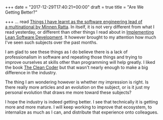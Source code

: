 +++
date = "2017-12-29T17:40:21+00:00"
draft = true
title = "Are We Getting Better?"

+++
... read [Things I have learnt as the software engineering lead of a multinational by Minnen Ratta](https://minnenratta.wordpress.com/2017/01/25/things-i-have-learnt-as-the-software-engineering-lead-of-a-multinational/). In itself, it is not very different from what I read yesterday, or different than other things I read about in [Implementing Lean Software Development](https://www.amazon.ca/Implementing-Lean-Software-Development-Concept/dp/0321437381). It however brought to my attention how much I've seen such subjects over the past months.

I am glad to see these things as I do believe there is a lack of professionalism in software and repeating those things and trying to improve ourselves at skills other than programming will help greatly. I liked the book [The Clean Coder](https://www.amazon.com/Clean-Coder-Conduct-Professional-Programmers/dp/0137081073) but that wasn't nearly enough to make a big difference in the industry.

The thing I am wondering however is whether my impression is right. Is there really more articles and an evolution on the subject, or is it just my personal evolution that draws me more toward these subjects?

I hope the industry is indeed getting better. I see that technically it is getting more and more mature. I will keep working to improve that ecosystem, to internalize as much as I can, and distribute that experience onto colleagues.